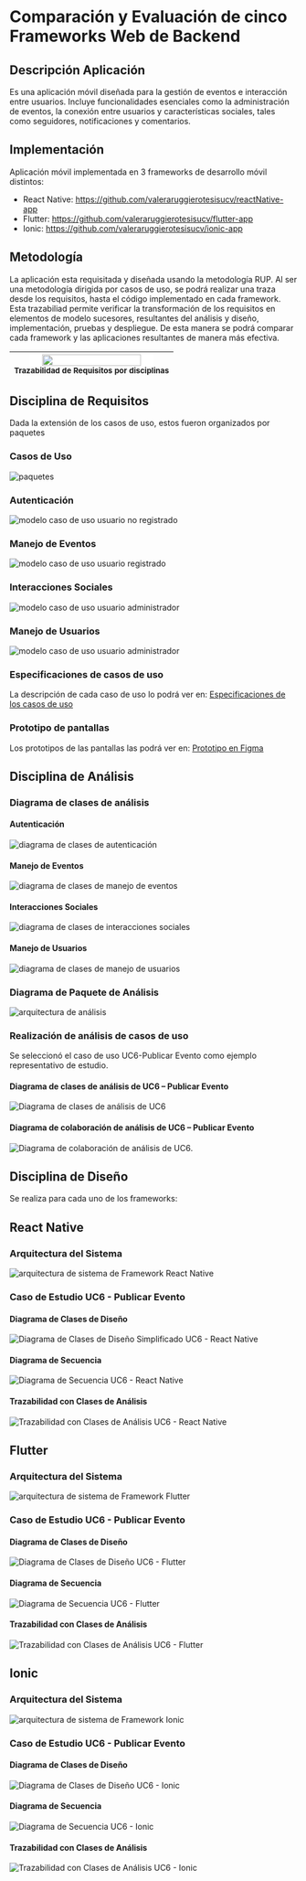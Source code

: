 # Comparación y Evaluación de cinco Frameworks Web de Backend

## Descripción Aplicación
Es una aplicación móvil diseñada para la gestión de eventos e interacción entre usuarios. Incluye funcionalidades esenciales como la administración de eventos, la conexión entre usuarios y características sociales, tales como seguidores, notificaciones y comentarios.

## Implementación
Aplicación móvil implementada en 3 frameworks de desarrollo móvil distintos:
- React Native: https://github.com/valeraruggierotesisucv/reactNative-app
- Flutter: https://github.com/valeraruggierotesisucv/flutter-app
- Ionic: https://github.com/valeraruggierotesisucv/ionic-app

## Metodología
La aplicación esta requisitada y diseñada usando la metodología RUP. Al ser una metodología dirigida por casos de uso, se podrá realizar una traza desde los requisitos, hasta el código implementado en cada framework. Esta trazabiliad permite verificar la transformación de los requisitos en elementos de modelo sucesores, resultantes del análisis y diseño, implementación, pruebas y despliegue. De esta manera se podrá comparar cada framework y las aplicaciones resultantes de manera más efectiva.

| <img src="img/trazabilidadCasosUsoDisciplinas.png" width=80% style="background-color:white;"><br><sub>Trazabilidad de Requisitos por disciplinas</sub> |
| :---: |

## Disciplina de Requisitos
Dada la extensión de los casos de uso, estos fueron organizados por paquetes

### Casos de Uso

![paquetes](Requisitos/Casos%20de%20Uso/diagramas/UseCaseDiagramPackages.svg)

### Autenticación
![modelo caso de uso usuario no registrado](Requisitos/Casos%20de%20Uso/diagramas/UseCaseDiagramAutentication.svg)

### Manejo de Eventos
![modelo caso de uso usuario registrado](Requisitos/Casos%20de%20Uso/diagramas/UseCaseDiagramEventsManagement.svg)

### Interacciones Sociales
![modelo caso de uso usuario administrador](Requisitos/Casos%20de%20Uso/diagramas/UseCaseDiagramSocialInteractions.svg)

### Manejo de Usuarios
![modelo caso de uso usuario administrador](Requisitos/Casos%20de%20Uso/diagramas/UseCaseDiagramUserManagement.svg)

### Especificaciones de casos de uso
La descripción de cada caso de uso lo podrá ver en: [Especificaciones de los casos de uso](Requisitos/Casos%20de%20Uso/UseCasesSpecification.md)

### Prototipo de pantallas
Los prototipos de las pantallas las podrá ver en: [Prototipo en Figma](https://www.figma.com/design/DONtPlkrGIl6SPWpOyRAzo/Eventify?node-id=2-197&t=Ajn1pEIF9eLvgRg2-1)

## Disciplina de Análisis

### Diagrama de clases de análisis
#### Autenticación
![diagrama de clases de autenticación](Análisis/Clases%20de%20Análisis/diagramas/analysisClassDiagramAuthentication.svg)

#### Manejo de Eventos
![diagrama de clases de manejo de eventos](Análisis/Clases%20de%20Análisis/diagramas/analysisClassDiagramEventsManagements.svg)

#### Interacciones Sociales
![diagrama de clases de interacciones sociales](Análisis/Clases%20de%20Análisis/diagramas/analysisClassDiagramSocialInteractions.svg)

#### Manejo de Usuarios
![diagrama de clases de manejo de usuarios](Análisis/Clases%20de%20Análisis/diagramas/analysisClassDiagramUserManagement.svg)

### Diagrama de Paquete de Análisis
![arquitectura de análisis](Análisis/Paquetes%20de%20Análisis/diagramas/analysisPackageDiagram.svg)

### Realización de análisis de casos de uso
Se seleccionó el caso de uso UC6-Publicar Evento como ejemplo representativo de estudio. 

#### Diagrama de clases de análisis de UC6 – Publicar Evento
![Diagrama de clases de análisis de UC6](Análisis/Clases%20de%20Análisis/UC6%20Análisis/diagramas/analysisClassDiagramUC6.svg)

#### Diagrama de colaboración de análisis de UC6 – Publicar Evento
![Diagrama de colaboración de análisis de UC6](An%C3%A1lisis/Clases%20de%20An%C3%A1lisis/UC6%20An%C3%A1lisis/diagramas/analysisColaborationDiagramUC6.svg).

## Disciplina de Diseño
Se realiza para cada uno de los frameworks:

## React Native
### Arquitectura del Sistema
![arquitectura de sistema de Framework React Native](Diseño/React%20Native/diagramas/architecture_design.svg)

### Caso de Estudio UC6 - Publicar Evento

#### Diagrama de Clases de Diseño
![Diagrama de Clases de Diseño Simplificado UC6 - React Native](Diseño/React%20Native/UC%206%20Diseño/diagramas/DesignClassDiagramMinified.svg)

#### Diagrama de Secuencia
![Diagrama de Secuencia UC6 - React Native](Diseño/React%20Native/UC%206%20Diseño/diagramas/InteractionSequenceDiagram.svg)

#### Trazabilidad con Clases de Análisis
![Trazabilidad con Clases de Análisis UC6 - React Native](Diseño/React%20Native/UC%206%20Diseño/diagramas/TraceAnalysisClassDiagram.svg)


##  Flutter

### Arquitectura del Sistema
![arquitectura de sistema de Framework Flutter](Diseño/Flutter/diagramas/architecture_design.svg)

### Caso de Estudio UC6 - Publicar Evento

#### Diagrama de Clases de Diseño
![Diagrama de Clases de Diseño UC6 - Flutter](Diseño/Flutter/UC%206%20Diseño/diagramas/DesignClassDiagram.svg)

#### Diagrama de Secuencia
![Diagrama de Secuencia UC6 - Flutter](Diseño/Flutter/UC%206%20Diseño/diagramas/InteractionSequenceDiagram.svg)

#### Trazabilidad con Clases de Análisis
![Trazabilidad con Clases de Análisis UC6 - Flutter](Diseño/Flutter/UC%206%20Diseño/diagramas/TraceAnalysisClassDiagram.svg)


## Ionic

### Arquitectura del Sistema
![arquitectura de sistema de Framework Ionic](Diseño/Ionic/diagramas/architecture_design.svg)

### Caso de Estudio UC6 - Publicar Evento

#### Diagrama de Clases de Diseño
![Diagrama de Clases de Diseño UC6 - Ionic](Diseño/Ionic/UC%206%20Diseño/diagramas/DesignClassDiagram.svg)

#### Diagrama de Secuencia
![Diagrama de Secuencia UC6 - Ionic](Diseño/Ionic/UC%206%20Diseño/diagramas/InteractionSequenceDiagram.svg)

#### Trazabilidad con Clases de Análisis
![Trazabilidad con Clases de Análisis UC6 - Ionic](Diseño/Ionic/UC%206%20Diseño/diagramas/TraceAnalysisClassDiagram.svg)
